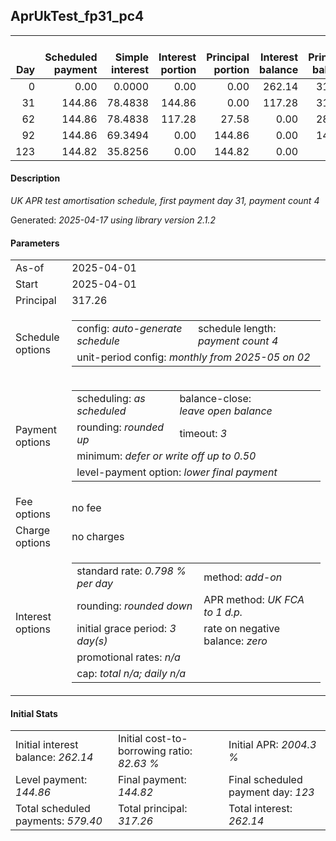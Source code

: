 <h2>AprUkTest_fp31_pc4</h2>
<table>
    <thead style="vertical-align: bottom;">
        <th style="text-align: right;">Day</th>
        <th style="text-align: right;">Scheduled payment</th>
        <th style="text-align: right;">Simple interest</th>
        <th style="text-align: right;">Interest portion</th>
        <th style="text-align: right;">Principal portion</th>
        <th style="text-align: right;">Interest balance</th>
        <th style="text-align: right;">Principal balance</th>
        <th style="text-align: right;">Total simple interest</th>
        <th style="text-align: right;">Total interest</th>
        <th style="text-align: right;">Total principal</th>
    </thead>
    <tr style="text-align: right;">
        <td class="ci00">0</td>
        <td class="ci01" style="white-space: nowrap;">0.00</td>
        <td class="ci02">0.0000</td>
        <td class="ci03">0.00</td>
        <td class="ci04">0.00</td>
        <td class="ci05">262.14</td>
        <td class="ci06">317.26</td>
        <td class="ci07">0.0000</td>
        <td class="ci08">0.00</td>
        <td class="ci09">0.00</td>
    </tr>
    <tr style="text-align: right;">
        <td class="ci00">31</td>
        <td class="ci01" style="white-space: nowrap;">144.86</td>
        <td class="ci02">78.4838</td>
        <td class="ci03">144.86</td>
        <td class="ci04">0.00</td>
        <td class="ci05">117.28</td>
        <td class="ci06">317.26</td>
        <td class="ci07">78.4838</td>
        <td class="ci08">144.86</td>
        <td class="ci09">0.00</td>
    </tr>
    <tr style="text-align: right;">
        <td class="ci00">62</td>
        <td class="ci01" style="white-space: nowrap;">144.86</td>
        <td class="ci02">78.4838</td>
        <td class="ci03">117.28</td>
        <td class="ci04">27.58</td>
        <td class="ci05">0.00</td>
        <td class="ci06">289.68</td>
        <td class="ci07">156.9676</td>
        <td class="ci08">262.14</td>
        <td class="ci09">27.58</td>
    </tr>
    <tr style="text-align: right;">
        <td class="ci00">92</td>
        <td class="ci01" style="white-space: nowrap;">144.86</td>
        <td class="ci02">69.3494</td>
        <td class="ci03">0.00</td>
        <td class="ci04">144.86</td>
        <td class="ci05">0.00</td>
        <td class="ci06">144.82</td>
        <td class="ci07">226.3169</td>
        <td class="ci08">262.14</td>
        <td class="ci09">172.44</td>
    </tr>
    <tr style="text-align: right;">
        <td class="ci00">123</td>
        <td class="ci01" style="white-space: nowrap;">144.82</td>
        <td class="ci02">35.8256</td>
        <td class="ci03">0.00</td>
        <td class="ci04">144.82</td>
        <td class="ci05">0.00</td>
        <td class="ci06">0.00</td>
        <td class="ci07">262.1425</td>
        <td class="ci08">262.14</td>
        <td class="ci09">317.26</td>
    </tr>
</table>
<h4>Description</h4>
<p><i>UK APR test amortisation schedule, first payment day 31, payment count 4</i></p>
<p>Generated: <i>2025-04-17 using library version 2.1.2</i></p>
<h4>Parameters</h4>
<table>
    <tr>
        <td>As-of</td>
        <td>2025-04-01</td>
    </tr>
    <tr>
        <td>Start</td>
        <td>2025-04-01</td>
    </tr>
    <tr>
        <td>Principal</td>
        <td>317.26</td>
    </tr>
    <tr>
        <td>Schedule options</td>
        <td>
            <table>
                <tr>
                    <td>config: <i>auto-generate schedule</i></td>
                    <td>schedule length: <i><i>payment count</i> 4</i></td>
                </tr>
                <tr>
                    <td colspan="2" style="white-space: nowrap;">unit-period config: <i>monthly from 2025-05 on 02</i></td>
                </tr>
            </table>
        </td>
    </tr>
    <tr>
        <td>Payment options</td>
        <td>
            <table>
                <tr>
                    <td>scheduling: <i>as scheduled</i></td>
                    <td>balance-close: <i>leave&nbsp;open&nbsp;balance</i></td>
                </tr>
                <tr>
                    <td>rounding: <i>rounded up</i></td>
                    <td>timeout: <i>3</i></td>
                </tr>
                <tr>
                    <td colspan='2'>minimum: <i>defer&nbsp;or&nbsp;write&nbsp;off&nbsp;up&nbsp;to&nbsp;0.50</i></td>
                </tr>
                <tr>
                    <td colspan='2'>level-payment option: <i>lower&nbsp;final&nbsp;payment</i></td>
                </tr>
            </table>
        </td>
    </tr>
    <tr>
        <td>Fee options</td>
        <td>no fee
        </td>
    </tr>
    <tr>
        <td>Charge options</td>
        <td>no charges
        </td>
    </tr>
    <tr>
        <td>Interest options</td>
        <td>
            <table>
                <tr>
                    <td>standard rate: <i>0.798 % per day</i></td>
                    <td>method: <i>add-on</i></td>
                </tr>
                <tr>
                    <td>rounding: <i>rounded down</i></td>
                    <td>APR method: <i>UK FCA to 1 d.p.</i></td>
                </tr>
                <tr>
                    <td>initial grace period: <i>3 day(s)</i></td>
                    <td>rate on negative balance: <i>zero</i></td>
                </tr>
                <tr>
                    <td colspan="2">promotional rates: <i><i>n/a</i></i></td>
                </tr>
                <tr>
                    <td colspan="2">cap: <i>total <i>n/a</i>; daily <i>n/a</i></td>
                </tr>
            </table>
        </td>
    </tr>
</table>
<h4>Initial Stats</h4>
<table>
    <tr>
        <td>Initial interest balance: <i>262.14</i></td>
        <td>Initial cost-to-borrowing ratio: <i>82.63 %</i></td>
        <td>Initial APR: <i>2004.3 %</i></td>
    </tr>
    <tr>
        <td>Level payment: <i>144.86</i></td>
        <td>Final payment: <i>144.82</i></td>
        <td>Final scheduled payment day: <i>123</i></td>
    </tr>
    <tr>
        <td>Total scheduled payments: <i>579.40</i></td>
        <td>Total principal: <i>317.26</i></td>
        <td>Total interest: <i>262.14</i></td>
    </tr>
</table>
